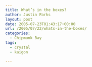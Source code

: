 ```yaml
---
title: What’s in the boxes?
author: Justin Parks
layout: post
date: 2005-07-23T01:43:17+00:00
url: /2005/07/22/whats-in-the-boxes/
categories:
  - Chipmunk Bay
tags:
  - crystal
  - kaigon

---
```

